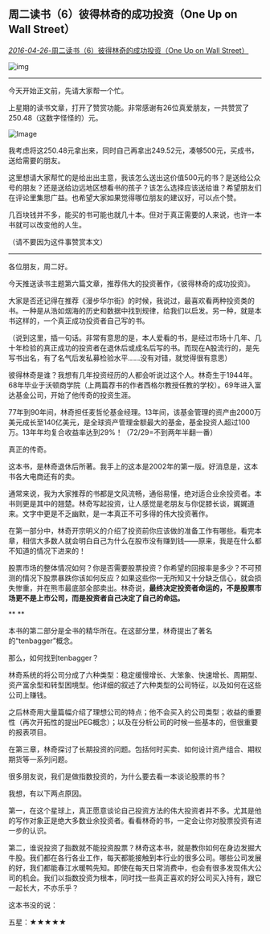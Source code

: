 

## 周二读书（6）彼得林奇的成功投资（One Up on Wall Street）

[ *2016-04-26*-周二读书（6）彼得林奇的成功投资（One Up on Wall Street）](https://mp.weixin.qq.com/s/uUSfQwp9-QNIWRNY0ibeEw)



![img](http://mmbiz.qpic.cn/mmbiz/SEPick5M9xjNqNCuaBleG93hsolPK5FiaVRdJ4MH12NlmPj8N5ToWcAQn9Wibcx9KrUCibahShRib0M2mU5eia5yva6Q/640?wx_fmt=jpeg&tp=webp&wxfrom=5)

------



今天开始正文前，先请大家帮一个忙。



上星期的读书文章，打开了赞赏功能。非常感谢有26位真爱朋友，一共赞赏了250.48（这数字怪怪的）元。



![Image](http://mmbiz.qpic.cn/mmbiz/SEPick5M9xjNqNCuaBleG93hsolPK5FiaVA6QuE3ic8bpFicwYcfjlQCUicW4nHymXNeiagx09LC3OjgWYOtO7Rxu9aQ/640?wx_fmt=png&tp=webp&wxfrom=5&wx_lazy=1&wx_co=1)

我考虑将这250.48元拿出来，同时自己再拿出249.52元，凑够500元，买成书，送给需要的朋友。



这里想请大家帮忙的是给出出主意，我该怎么送出这价值500元的书？是送给公众号的朋友？还是送给边远地区想看书的孩子？该怎么选择应该送给谁？希望朋友们在评论里集思广益。也希望大家如果觉得哪位朋友的建议好，可以点个赞。



几百块钱并不多，能买的书可能也就几十本。但对于真正需要的人来说，也许一本书就可以改变他的人生。



（请不要因为这件事赞赏本文）



------





各位朋友，周二好。



今天推送读书主题第六篇文章，推荐伟大的投资著作，《彼得林奇的成功投资》。



大家是否还记得在推荐《漫步华尔街》的时候，我说过，最喜欢看两种投资类的书。一种是从浩如烟海的历史和数据中找到规律，给我们以启发。另一种，就是本书这样的，一个真正成功投资者自己写的书。



（说到这里，插一句话。非常有意思的是，本人爱看的书，是经过市场十几年、几十年检验的真正成功的投资者在退休后或成名后写的书。而现在A股流行的，是先写书出名，有了名气后发私募检验水平……没有对错，就觉得很有意思）



彼得林奇是谁？我想有几年投资经历的人都会听说过这个人。林奇生于1944年。68年毕业于沃顿商学院（上两篇荐书的作者西格尔教授任教的学校）。69年进入富达基金公司，开始了他传奇的投资生涯。



77年到90年间，林奇担任麦哲伦基金经理。13年间，该基金管理的资产由2000万美元成长至140亿美元，是全球资产管理金额最大的基金，基金投资人超过100万。13年年均复合收益率达到29%！（72/29=不到两年半翻一番）



真正的传奇。



这本书，是林奇退休后所著。我手上的这本是2002年的第一版。好消息是，这本书各大电商还有的卖。



通常来说，我为大家推荐的书都是文风流畅，通俗易懂，绝对适合业余投资者。本书则更是其中的翘楚。林奇写起投资，让人感觉是老朋友与你促膝长谈，娓娓道来。文字中更是不乏幽默，是一本真正不可多得的伟大投资著作。





在第一部分中，林奇开宗明义的介绍了投资前你应该做的准备工作有哪些。看完本章，相信大多数人就会明白自己为什么在股市没有赚到钱——原来，我是在什么都不知道的情况下进来的！



股票市场的整体情况如何？你是否需要股票投资？你希望的回报率是多少？不可预测的情况下股票暴跌你该如何反应？如果这些你一无所知又十分缺乏信心，就会损失惨重，并在熊市最底部全部卖出。林奇说，**最终决定投资者命运的，不是股票市场更不是上市公司，而是投资者自己决定了自己的命运。**

**
**

本书的第二部分是全书的精华所在。在这部分里，林奇提出了著名的“tenbagger”概念。



那么，如何找到tenbagger？



林奇系统的将公司分成了六种类型：稳定缓慢增长、大笨象、快速增长、周期型、资产富余型和转型困境型。他详细的叙述了六种类型的公司特征，以及如何在这些公司上赚钱。



之后林奇用大量篇幅介绍了理想公司的特点；他不会买入的公司类型；收益的重要性（再次开拓性的提出PEG概念）；以及在分析公司的时候一些基本的，但很重要的报表项目。



在第三章，林奇探讨了长期投资的问题。包括何时买卖、如何设计资产组合、期权期货等一系列问题。





很多朋友说，我们是做指数投资的，为什么要去看一本谈论股票的书？



我想，有以下两点原因。



第一，在这个星球上，真正愿意谈论自己投资方法的伟大投资者并不多。尤其是他的写作对象正是绝大多数业余投资者。看看林奇的书，一定会让你对股票投资有进一步的认识。



第二，谁说投资了指数就不能投资股票？林奇这本书，就是教你如何在身边发掘大牛股。我们都在各行各业工作，每天都能接触到本行业的很多公司。哪些公司发展的好，我们都能春江水暖鸭先知。即使在每天日常消费中，也会有很多发现伟大公司的机会。我们以指数投资为根本，同时找一些真正喜欢的好公司买入持有，跟它一起长大，不亦乐乎？



这本书没的说：



五星：★★★★★